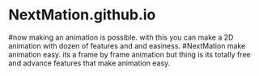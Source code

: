 # NextMation.github.io
#now making an animation is possible. with this you can make a 2D animation with dozen of features and and easiness.
#NextMation make animation easy. its a frame by frame animation but thing is its totally free and advance features that make animation easy.

